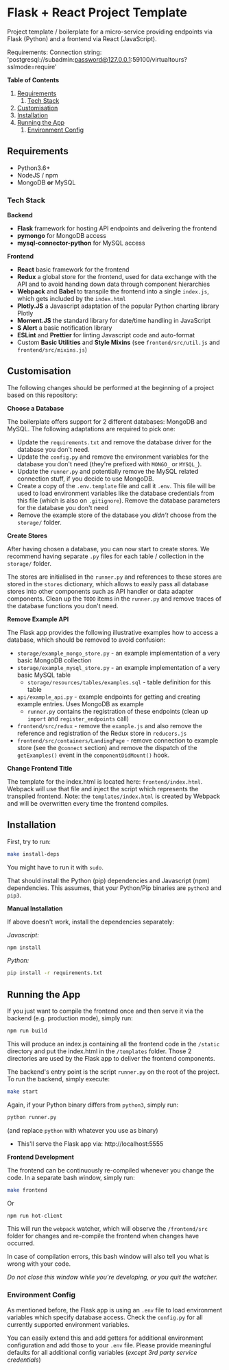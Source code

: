 # Flask + React Project Template

Project template / boilerplate for a micro-service providing endpoints via Flask (Python) and a frontend via React 
(JavaScript).

Requirements:
Connection string: 'postgresql://subadmin:password@127.0.0.1:59100/virtualtours?sslmode=require'

**Table of Contents**

1. [Requirements](#requirements)
    1. [Tech Stack](#tech-stack)
2. [Customisation](#customisation)
3. [Installation](#installation)
4. [Running the App](#running-the-app)
    1. [Environment Config](#environment-config)

## Requirements

- Python3.6+
- NodeJS / npm
- MongoDB **or** MySQL

### Tech Stack

**Backend**

- **Flask** framework for hosting API endpoints and delivering the frontend
- **pymongo** for MongoDB access
- **mysql-connector-python** for MySQL access

**Frontend**

- **React** basic framework for the frontend
- **Redux** a global store for the frontend, used for data exchange with the API and to avoid handing down data through
component hierarchies
- **Webpack** and **Babel** to transpile the frontend into a single `index.js`, which gets included by the `index.html`
- **Plotly.JS** a Javascript adaptation of the popular Python charting library Plotly
- **Moment.JS** the standard library for date/time handling in JavaScript
- **S Alert** a basic notification library 
- **ESLint** and **Prettier** for linting Javascript code and auto-format
- Custom **Basic Utilities** and **Style Mixins** (see `frontend/src/util.js` and `frontend/src/mixins.js`)

## Customisation

The following changes should be performed at the beginning of a project based on this repository:

**Choose a Database**

The boilerplate offers support for 2 different databases: MongoDB and MySQL. The following adaptations are required to 
pick one:

- Update the `requirements.txt` and remove the database driver for the database you don't need.
- Update the `config.py` and remove the environment variables for the database you don't need (they're prefixed with 
`MONGO_` or `MYSQL_`).
- Update the `runner.py` and potentially remove the MySQL related connection stuff, if you decide to use MongoDB.
- Create a copy of the `.env.template` file and call it `.env`. This file will be used to load environment variables 
like the database credentials from this file (which is also on `.gitignore`). Remove the database parameters for the 
database you don't need
- Remove the example store of the database you _didn't_ choose from the `storage/` folder.

**Create Stores**

After having chosen a database, you can now start to create stores. We recommend having separate `.py` files for each
table / collection in the `storage/` folder.

The stores are initialised in the `runner.py` and references to these stores are stored in the `stores` dictionary, 
which allows to easily pass all database stores into other components such as API handler or data adapter components.
Clean up the `TODO` items in the `runner.py` and remove traces of the database functions you don't need.

**Remove Example API**

The Flask app provides the following illustrative examples how to access a database, which should be removed to avoid 
confusion:

- `storage/example_mongo_store.py` - an example implementation of a very basic MongoDB collection
- `storage/example_mysql_store.py` - an example implementation of a very basic MySQL table
    - `storage/resources/tables/examples.sql` - table definition for this table
- `api/example_api.py` - example endpoints for getting and creating example entries. Uses MongoDB as example
    - `runner.py` contains the registration of these endpoints (clean up `import` and `register_endpoints` call)
- `frontend/src/redux` - remove the `example.js` and also remove the reference and registration of the Redux store in 
`reducers.js`
- `frontend/src/containers/LandingPage` - remove connection to example store (see the `@connect` section) and remove the
dispatch of the `getExamples()` event in the `componentDidMount()` hook.

**Change Frontend Title**

The template for the index.html is located here: `frontend/index.html`.
Webpack will use that file and inject the script which represents the transpiled frontend. Note: the 
`templates/index.html` is created by Webpack and will be overwritten every time the frontend compiles.

## Installation

First, try to run:

```bash
make install-deps
```

You might have to run it with `sudo`.

That should install the Python (pip) dependencies and Javascript (npm) dependencies.
This assumes, that your Python/Pip binaries are `python3` and `pip3`.

**Manual Installation**

If above doesn't work, install the dependencies separately:

_Javascript:_

```bash
npm install
``` 

_Python:_

```bash
pip install -r requirements.txt
```

## Running the App

If you just want to compile the frontend once and then serve it via the backend (e.g. production mode), simply run:

```bash
npm run build
```

This will produce an index.js containing all the frontend code in the `/static` directory and put the index.html in the 
`/templates` folder. Those 2 directories are used by the Flask app to deliver the frontend components.

The backend's entry point is the script `runner.py` on the root of the project. To run the backend, simply execute:

```bash
make start
```

Again, if your Python binary differs from `python3`, simply run:

```bash
python runner.py
```

(and replace `python` with whatever you use as binary)

- This'll serve the Flask app via: http://localhost:5555

**Frontend Development**

The frontend can be continuously re-compiled whenever you change the code.
In a separate bash window, simply run:

```bash
make frontend
```

Or

```bash
npm run hot-client
```

This will run the `webpack` watcher, which will observe the `/frontend/src` folder for changes and re-compile the 
frontend when changes have occurred. 

In case of compilation errors, this bash window will also tell you what is wrong 
with your code. 

_Do not close this window while you're developing, or you quit the watcher._

### Environment Config

As mentioned before, the Flask app is using an `.env` file to load environment variables which specify database access.
Check the `config.py` for all currently supported environment variables.

You can easily extend this and add getters for additional environment configuration and add those to your `.env` file.
Please provide meaningful defaults for all additional config variables (_except 3rd party service credentials_)
